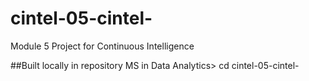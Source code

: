 # cintel-05-cintel-
Module 5 Project for Continuous Intelligence

##Built locally in repository MS in Data Analytics> cd cintel-05-cintel-
